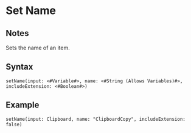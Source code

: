 # Set Name

## Notes
Sets the name of an item.

## Syntax

```
setName(input: <#Variable#>, name: <#String (Allows Variables)#>, includeExtension: <#Boolean#>)
```

## Example
```
setName(input: Clipboard, name: "ClipboardCopy", includeExtension: false)
```